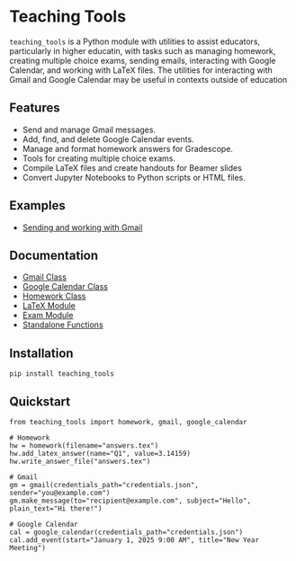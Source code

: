 # Teaching Tools

`teaching_tools` is a Python module with utilities to assist educators, particularly in higher educatin, with tasks such as managing homework, creating multiple choice exams, sending emails, interacting with Google Calendar, and working with LaTeX files. The utilities for interacting with Gmail and Google Calendar may be useful in contexts outside of education

## Features
- Send and manage Gmail messages.
- Add, find, and delete Google Calendar events.
- Manage and format homework answers for Gradescope.
- Tools for creating multiple choice exams.
- Compile LaTeX files and create handouts for Beamer slides
- Convert Jupyter Notebooks to Python scripts or HTML files.

## Examples
 - [Sending and working with Gmail](docs/gmail.md)


## Documentation
- [Gmail Class](docs/gmail.md)
- [Google Calendar Class](docs/google_calendar.md)
- [Homework Class](docs/homework.md)
- [LaTeX Module](docs/latex.md)
- [Exam Module](docs/exam.md)
- [Standalone Functions](docs/functions.md)

## Installation
	pip install teaching_tools

## Quickstart
	from teaching_tools import homework, gmail, google_calendar

	# Homework
	hw = homework(filename="answers.tex")
	hw.add_latex_answer(name="Q1", value=3.14159)
	hw.write_answer_file("answers.tex")

	# Gmail
	gm = gmail(credentials_path="credentials.json", sender="you@example.com")
	gm.make_message(to="recipient@example.com", subject="Hello", plain_text="Hi there!")

	# Google Calendar
	cal = google_calendar(credentials_path="credentials.json")
	cal.add_event(start="January 1, 2025 9:00 AM", title="New Year Meeting")
